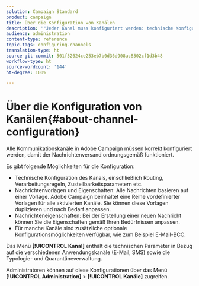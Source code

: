 ```yaml
---
solution: Campaign Standard
product: campaign
title: Über die Konfiguration von Kanälen
description: '"Jeder Kanal muss konfiguriert werden: technische Konfiguration, Nachrichteneigenschaften und Vorlagen."'
audience: administration
content-type: reference
topic-tags: configuring-channels
translation-type: ht
source-git-commit: 501f52624ce253eb7b0d36d908ac8502cf1d3b48
workflow-type: ht
source-wordcount: '144'
ht-degree: 100%

---
```



# Über die Konfiguration von Kanälen{#about-channel-configuration}

Alle Kommunikationskanäle in Adobe Campaign müssen korrekt konfiguriert werden, damit der Nachrichtenversand ordnungsgemäß funktioniert.

Es gibt folgende Möglichkeiten für die Konfiguration:

* Technische Konfiguration des Kanals, einschließlich Routing, Verarbeitungsregeln, Zustellbarkeitsparametern etc.
* Nachrichtenvorlagen und Eigenschaften: Alle Nachrichten basieren auf einer Vorlage. Adobe Campaign beinhaltet eine Reihe vordefinierter Vorlagen für alle aktivierten Kanäle. Sie können diese Vorlagen duplizieren und nach Bedarf anpassen.
* Nachrichteneigenschaften: Bei der Erstellung einer neuen Nachricht können Sie die Eigenschaften gemäß Ihren Bedürfnissen anpassen.
* Für manche Kanäle sind zusätzliche optionale Konfigurationsmöglichkeiten verfügbar, wie zum Beispiel E-Mail-BCC.

Das Menü **[!UICONTROL Kanal]** enthält die technischen Parameter in Bezug auf die verschiedenen Anwendungskanäle (E-Mail, SMS) sowie die Typologie- und Quarantäneverwaltung.

Administratoren können auf diese Konfigurationen über das Menü **[!UICONTROL Administration]** > **[!UICONTROL Kanäle]** zugreifen.
